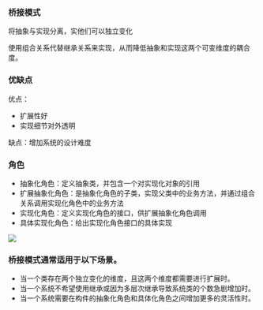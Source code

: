 ### 桥接模式

将抽象与实现分离，实他们可以独立变化

使用组合关系代替继承关系来实现，从而降低抽象和实现这两个可变维度的耦合度。

### 优缺点

优点：

- 扩展性好
- 实现细节对外透明

缺点：增加系统的设计难度

### 角色

- 抽象化角色：定义抽象类，并包含一个对实现化对象的引用
- 扩展抽象化角色：是抽象化角色的子类，实现父类中的业务方法，并通过组合关系调用实现化角色中的业务方法
- 实现化角色：定义实现化角色的接口，供扩展抽象化角色调用
- 具体实现化角色：给出实现化角色接口的具体实现

![](http://c.biancheng.net/uploads/allimg/181115/3-1Q115125253H1.gif)

### 桥接模式通常适用于以下场景。
- 当一个类存在两个独立变化的维度，且这两个维度都需要进行扩展时。
- 当一个系统不希望使用继承或因为多层次继承导致系统类的个数急剧增加时。
- 当一个系统需要在构件的抽象化角色和具体化角色之间增加更多的灵活性时。

